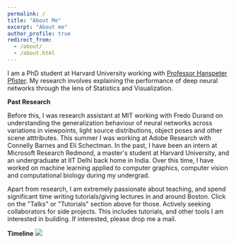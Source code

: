 ```yaml
---
permalink: /
title: "About Me"
excerpt: "About me"
author_profile: true
redirect_from: 
  - /about/
  - /about.html
---
```


I am a PhD student at Harvard University working with [Professor Hanspeter Pfister](https://www.seas.harvard.edu/directory/pfister). My research involves explaining the performance of deep neural networks through the lens of Statistics and Visualization. 

**Past Research**

Before this, I was research assistant at MIT working with Fredo Durand on understanding the generalization behaviour of neural networks across variations in viewpoints, light source distributions, object poses and other scene atttributes. This summer I was working at Adobe Research with Connelly Barnes and Eli Schectman. In the past, I have been an intern at Microsoft Research Redmond, a master's student at Harvard University, and an undergraduate at IIT Delhi back home in India. Over this time, I have worked on machine learning applied to computer graphics, computer vision and computational biology during my undergrad.

Apart from research, I am extremely passionate about teaching, and spend significant time writing tutorials/giving lectures in and around Boston. Click on the "Talks" or "Tutorials" section above for those. Actively seeking collaborators for side projects. This includes tutorials, and other tools I am interested in building. If interested, please drop me a mail.

**Timeline**
![](/personal/images/experience.png)
